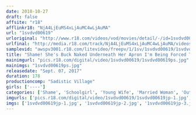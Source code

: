 ```yaml
---
date: 2018-10-27
draft: false
affsite: "r18"
afflinkr18: "NjA4LjEuMS4xLjAuMC4wLjAuMA"
url: "1svdvd00619"
urloriginal: "http://www.r18.com/videos/vod/movies/detail/-/id=1svdvd00619"
urlfinal: "http://media.r18.com/track/NjA4LjEuMS4xLjAuMC4wLjAuMA/videos/vod/movies/detail/-/id=1svdvd00619"
samplevid: "awspv3001.r18.com/litevideo/freepv/1/1sv/1svdvd00619/1svdvd00619_dmb_w.mp4"
title: "Shame! She's Buck Naked Underneath Her Apron I'm Being Forced To Work At This Restaurant In Such An Embarrassing Outfit That I Could Die Of Shame 2"
mainimgurl: "pics.r18.com/digital/video/1svdvd00619/1svdvd00619ps.jpg"
mainimgs: "1svdvd00619ps.jpg"
releasedate: "Sept. 07, 2017"
duration: 178
productioncomp: "Sadistic Village"
girls: ['----']
categories: ['Shame', 'Schoolgirl', 'Young Wife', 'Married Woman', 'Outdoor', 'Pranks', 'Hi-Def']
imgurls: ['pics.r18.com/digital/video/1svdvd00619/1svdvd00619jp-1.jpg', 'pics.r18.com/digital/video/1svdvd00619/1svdvd00619jp-2.jpg', 'pics.r18.com/digital/video/1svdvd00619/1svdvd00619jp-3.jpg', 'pics.r18.com/digital/video/1svdvd00619/1svdvd00619jp-4.jpg', 'pics.r18.com/digital/video/1svdvd00619/1svdvd00619jp-5.jpg', 'pics.r18.com/digital/video/1svdvd00619/1svdvd00619jp-6.jpg', 'pics.r18.com/digital/video/1svdvd00619/1svdvd00619jp-7.jpg', 'pics.r18.com/digital/video/1svdvd00619/1svdvd00619jp-8.jpg', 'pics.r18.com/digital/video/1svdvd00619/1svdvd00619jp-9.jpg', 'pics.r18.com/digital/video/1svdvd00619/1svdvd00619jp-10.jpg', 'pics.r18.com/digital/video/1svdvd00619/1svdvd00619jp-11.jpg', 'pics.r18.com/digital/video/1svdvd00619/1svdvd00619jp-12.jpg', 'pics.r18.com/digital/video/1svdvd00619/1svdvd00619jp-13.jpg', 'pics.r18.com/digital/video/1svdvd00619/1svdvd00619jp-14.jpg', 'pics.r18.com/digital/video/1svdvd00619/1svdvd00619jp-15.jpg', 'pics.r18.com/digital/video/1svdvd00619/1svdvd00619jp-16.jpg', 'pics.r18.com/digital/video/1svdvd00619/1svdvd00619jp-17.jpg', 'pics.r18.com/digital/video/1svdvd00619/1svdvd00619jp-18.jpg', 'pics.r18.com/digital/video/1svdvd00619/1svdvd00619jp-19.jpg', 'pics.r18.com/digital/video/1svdvd00619/1svdvd00619jp-20.jpg']
imgs: ['1svdvd00619jp-1.jpg', '1svdvd00619jp-2.jpg', '1svdvd00619jp-3.jpg', '1svdvd00619jp-4.jpg', '1svdvd00619jp-5.jpg', '1svdvd00619jp-6.jpg', '1svdvd00619jp-7.jpg', '1svdvd00619jp-8.jpg', '1svdvd00619jp-9.jpg', '1svdvd00619jp-10.jpg', '1svdvd00619jp-11.jpg', '1svdvd00619jp-12.jpg', '1svdvd00619jp-13.jpg', '1svdvd00619jp-14.jpg', '1svdvd00619jp-15.jpg', '1svdvd00619jp-16.jpg', '1svdvd00619jp-17.jpg', '1svdvd00619jp-18.jpg', '1svdvd00619jp-19.jpg', '1svdvd00619jp-20.jpg']
---
```

